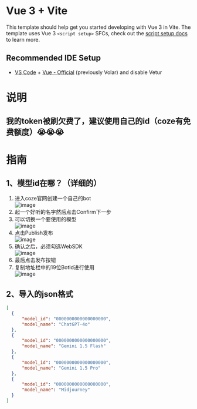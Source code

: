 # Vue 3 + Vite

This template should help get you started developing with Vue 3 in Vite. The template uses Vue 3 `<script setup>` SFCs, check out the [script setup docs](https://v3.vuejs.org/api/sfc-script-setup.html#sfc-script-setup) to learn more.

## Recommended IDE Setup

- [VS Code](https://code.visualstudio.com/) + [Vue - Official](https://marketplace.visualstudio.com/items?itemName=Vue.volar) (previously Volar) and disable Vetur

# 说明

## 我的token被刷欠费了，建议使用自己的id（coze有免费额度）😭😭😭

# 指南

## 1、模型id在哪？（详细的）
1. 进入coze官网创建一个自己的bot  
   ![image](https://github.com/haoxiang6436/coze-chat/assets/91372056/fac67c0e-271c-4c35-afaf-c9ab6db60972)  
2. 起一个好听的名字然后点击Confirm下一步  
3. 可以切换一个要使用的模型  
   ![image](https://github.com/haoxiang6436/coze-chat/assets/91372056/247cda4d-7f21-416b-8d85-884cab3bdae6)  
4. 点击Publish发布  
   ![image](https://github.com/haoxiang6436/coze-chat/assets/91372056/742ed911-43f2-4f57-9408-425dff54d3f5)  
5. 确认之后，必须勾选WebSDK  
   ![image](https://github.com/haoxiang6436/coze-chat/assets/91372056/dccaca18-cd4a-406c-a0a9-96d688fd24ae)  
6. 最后点击发布按钮  
7. 复制地址栏中的19位BotId进行使用  
   ![image](https://github.com/haoxiang6436/coze-chat/assets/91372056/4ae55788-9232-4ac5-a6b1-f43e86e7f5ef)  

## 2、导入的json格式
```json
[
  {
      "model_id": "0000000000000000000",
      "model_name": "ChatGPT-4o"
  },
  {
      "model_id": "0000000000000000000",
      "model_name": "Gemini 1.5 Flash"
  },
  {
      "model_id": "0000000000000000000",
      "model_name": "Gemini 1.5 Pro"
  },
  {
      "model_id": "0000000000000000000",
      "model_name": "Midjourney"
  }
]
